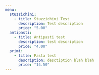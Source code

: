 ```yaml
---
menu:
  stuzzichini:
    - title: Stuzzichini Test
      description: Test description
      price: "5.00"
  antipasti:
    - title: Antipasti test
      description: test description
      price: "4.00"
  primi:
    - title: Pasta test
      description: desctiption blah blah
      price: "14.50"
---
```

